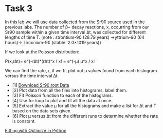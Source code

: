 # Task 3 

In this lab we will use data collected from the Sr90 source used in the previous labs. The number of β− decay reactions, x, occurring from our Sr90 sample within a given time interval ∆t, was collected for different lengths of time T.
(note : strontium-90 (28.79 years) ->yttrium-90 (64 hours)-> zirconium-90 (stable: 2.0×1019 years))

If we look at the Poisson distribution:

P(x,r∆t)= e^(-r∆t)*(r∆t)^x / x!  = e^(-μ) μ^x / x!

We can find the rate, r, if we fit plot out μ values found from each histogram versus the time interval ∆t.

-   [1] [Download Sr90 root Data](http://boson.physics.sc.edu/~nick/root_data.html)
-   [2] Plot data from all the files into histograms, label them.
-   [3] Fit Poisson function to each of the histograms.
-   [4] Use for loop to plot and fit all the data at once.
-   [5] Extract the value μ for all the histograms and make a list for ∆t and T based on the data sets given.
-   [6] Plot μ versus ∆t from the different runs to determine whether the rate is constant.

[Fitting with Optimize in Python](https://docs.scipy.org/doc/scipy/reference/generated/scipy.optimize.curve_fit.html)
